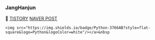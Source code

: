 ### JangHanjun

<!--
**JangHanjun/JangHanjun** is a ✨ _special_ ✨ repository because its `README.md` (this file) appears on your GitHub profile.

Here are some ideas to get you started:

- 🔭 I’m currently working on ...
- 🌱 I’m currently learning ...
- 👯 I’m looking to collaborate on ...
- 🤔 I’m looking for help with ...
- 💬 Ask me about ...
- 📫 How to reach me: ...
- 😄 Pronouns: ...
- ⚡ Fun fact: ...
-->

🌱 [TISTORY](https://husk321.tistory.com/) [NAVER POST](https://post.naver.com/husk321?isHome=1) 

```null
<img src="https://img.shields.io/badge/Python-3766AB?style=flat-square&logo=Python&logoColor=white"/></a>&nbsp 
```

